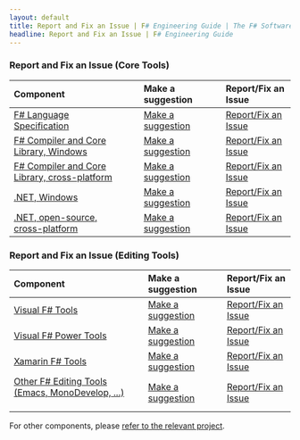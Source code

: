 ```yaml
---
layout: default
title: Report and Fix an Issue | F# Engineering Guide | The F# Software Foundation
headline: Report and Fix an Issue | F# Engineering Guide
---
```


### Report and Fix an Issue (Core Tools)

| Component         |   | Make a suggestion   |   | Report/Fix an Issue |
|:------------------|:--|:--------------------|:--|:------------------|
| [F# Language Specification](http://fsharp.org/specs/language-spec/)               &nbsp; | &nbsp; | [Make a suggestion](https://fslang.uservoice.com/forums/245727-f-language)     |  &nbsp; |  [Report/Fix an Issue](http://fsharp.org/specs/language-spec/)      | 
| [F# Compiler and Core Library, Windows](http://visualfsharp.codeplex.com)                  &nbsp; | &nbsp; | [Make a suggestion](https://fslang.uservoice.com/forums/245727-f-language)     |  &nbsp; |  [Report/Fix an Issue](http://visualfsharp.codeplex.com) | 
| [F# Compiler and Core Library, cross-platform](http://github.com/fsharp/fsharp)   &nbsp; | &nbsp; | [Make a suggestion](https://fslang.uservoice.com/forums/245727-f-language)     |  &nbsp; |  [Report/Fix an Issue](http://github.com/fsharp/fsharp) | 
| [.NET, Windows](http://www.microsoft.com/net)                                    &nbsp; | &nbsp; | [Make a suggestion](http://visualstudio.uservoice.com/forums/121579-visual-studio/category/31481-net)     |  &nbsp; |  [Report/Fix an Issue](http://connect.microsoft.com/visualstudio) | 
| [.NET, open-source, cross-platform](http://www.mono-project.com/)                &nbsp; | &nbsp; | [Make a suggestion](http://www.mono-project.com/community/)     |  &nbsp; | [Report/Fix an Issue](http://www.mono-project.com/community/) |

### Report and Fix an Issue (Editing Tools)

| Component           |   | Make a suggestion   |   | Report/Fix an Issue |
|:--------------------|:--|:------------------|:--|:------------------|
| [Visual F# Tools](http://visualfsharp.codeplex.com)                                                      &nbsp; | &nbsp; |  [Make a suggestion](http://visualstudio.uservoice.com/forums/121579-visual-studio/category/30935-languages-f-tools)     |  | [Report/Fix an Issue](http://visualfsharp.codeplex.com) |
| [Visual F# Power Tools](http://fsprojects.github.io/VisualFSharpPowerTools/)                             &nbsp; | &nbsp; | [Make a suggestion](http://vfpt.uservoice.com/)     | |    [Report/Fix an Issue](https://github.com/fsprojects/VisualFSharpPowerTools/) |
| [Xamarin F# Tools](http://developer.xamarin.com/guides/cross-platform/fsharp/fsharp_support_overview/)   &nbsp; | &nbsp; |  [Make a suggestion](http://fsharpbinding.uservoice.com/)     | |   [Report/Fix an Issue](http://fsharp.github.io/fsharpbinding/) |
| [Other F# Editing Tools (Emacs, MonoDevelop, ...)](http://fsharp.github.io/fsharpbinding/)               &nbsp; | &nbsp; | [Make a suggestion](http://fsharpbinding.uservoice.com/)     | |  [Report/Fix an Issue](http://fsharp.github.io/fsharpbinding/) |

For other components, please [refer to the relevant project](http://fsharp.org/community/projects).

